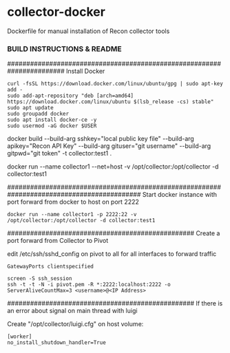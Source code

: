 # collector-docker
Dockerfile for manual installation of Recon collector tools


### BUILD INSTRUCTIONS & README

#######################################################################
Install Docker

```
curl -fsSL https://download.docker.com/linux/ubuntu/gpg | sudo apt-key add -
sudo add-apt-repository "deb [arch=amd64] https://download.docker.com/linux/ubuntu $(lsb_release -cs) stable"
sudo apt update
sudo groupadd docker
sudo apt install docker-ce -y
sudo usermod -aG docker $USER
```


 docker build --build-arg sshkey="local public key file" --build-arg apikey="Recon API Key" --build-arg gituser="git username" --build-arg gitpwd="git token" -t collector:test1 .
 
 docker run --name collector1 --net=host -v /opt/collector:/opt/collector -d collector:test1
 
 
 
###########################################################################################
Start docker instance with port forward from docker to host on port 2222


```
docker run --name collector1 -p 2222:22 -v /opt/collector:/opt/collector -d collector:test1
```

#################################################
Create a port forward from Collector to Pivot

edit /etc/ssh/sshd_config on pivot to all for all interfaces to forward traffic

```
GatewayPorts clientspecified
```


```
screen -S ssh_session
ssh -t -t -N -i pivot.pem -R *:2222:localhost:2222 -o ServerAliveCountMax=3 <username>@<IP Address>
```

#################################################
If there is an error about signal on main thread with luigi

Create "/opt/collector/luigi.cfg" on host volume:

    [worker]
    no_install_shutdown_handler=True
